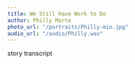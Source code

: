 ```yaml
---
title: We Still Have Work to Do
author: Philly Marte
photo_url: "/portraits/Philly-min.jpg"
audio_url: "/audio/Philly.wav"
---
```


story transcript